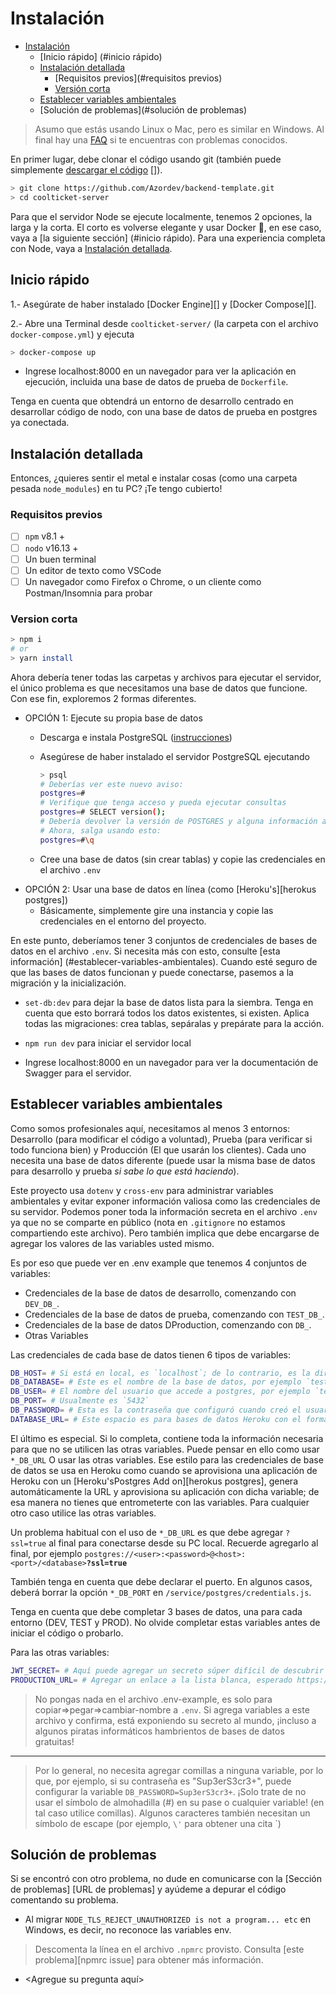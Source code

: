 # Instalación

- [Instalación](#instalación)
  - [Inicio rápido] (#inicio rápido)
  - [Instalación detallada](#instalación-detallada)
    - [Requisitos previos](#requisitos previos)
    - [Versión corta](#versión-corta)
  - [Establecer variables ambientales](#establecer-variables-ambientales)
  - [Solución de problemas](#solución de problemas)

> Asumo que estás usando Linux o Mac, pero es similar en Windows. Al final hay una [FAQ](#troubleshooting) si te encuentras con problemas conocidos.

En primer lugar, debe clonar el código usando git (también puede simplemente [descargar el código] []).

```sh
> git clone https://github.com/Azordev/backend-template.git
> cd coolticket-server
```

Para que el servidor Node se ejecute localmente, tenemos 2 opciones, la larga y la corta. El corto es volverse elegante y usar Docker 🐋, en ese caso, vaya a [la siguiente sección] (#inicio rápido). Para una experiencia completa con Node, vaya a [Instalación detallada](#instalación-detallada).

## Inicio rápido

1.- Asegúrate de haber instalado [Docker Engine][] y [Docker Compose][].

2.- Abre una Terminal desde `coolticket-server/` (la carpeta con el archivo `docker-compose.yml`) y ejecuta

```sh
> docker-compose up
```
- Ingrese localhost:8000 en un navegador para ver la aplicación en ejecución, incluida una base de datos de prueba de `Dockerfile`.

Tenga en cuenta que obtendrá un entorno de desarrollo centrado en desarrollar código de nodo, con una base de datos de prueba en postgres ya conectada.

## Instalación detallada

Entonces, ¿quieres sentir el metal e instalar cosas (como una carpeta pesada `node_modules`) en tu PC? ¡Te tengo cubierto!

### Requisitos previos

- [ ] `npm` v8.1 +
- [ ] `nodo` v16.13 +
- [ ] Un buen terminal
- [ ] Un editor de texto como VSCode
- [ ] Un navegador como Firefox o Chrome, o un cliente como Postman/Insomnia para probar

### Version corta

```sh
> npm i
# or
> yarn install
```

Ahora debería tener todas las carpetas y archivos para ejecutar el servidor, el único problema es que necesitamos una base de datos que funcione. Con ese fin, exploremos 2 formas diferentes.

- OPCIÓN 1: Ejecute su propia base de datos
  - Descarga e instala PostgreSQL ([instrucciones][instalar postgres])
  - Asegúrese de haber instalado el servidor PostgreSQL ejecutando

    ```sh
    > psql
    # Deberías ver este nuevo aviso:
    postgres=#
    # Verifique que tenga acceso y pueda ejecutar consultas
    postgres=# SELECT version();
    # Debería devolver la versión de POSTGRES y alguna información adicional
    # Ahora, salga usando esto:
    postgres=#\q
    ```

  - Cree una base de datos (sin crear tablas) y copie las credenciales en el archivo `.env`
- OPCIÓN 2: Usar una base de datos en línea (como [Heroku's][herokus postgres])
  - Básicamente, simplemente gire una instancia y copie las credenciales en el entorno del proyecto.

En este punto, deberíamos tener 3 conjuntos de credenciales de bases de datos en el archivo `.env`. Si necesita más con esto, consulte [esta información] (#establecer-variables-ambientales). Cuando esté seguro de que las bases de datos funcionan y puede conectarse, pasemos a la migración y la inicialización.

- `set-db:dev` para dejar la base de datos lista para la siembra. Tenga en cuenta que esto borrará todos los datos existentes, si existen. Aplica todas las migraciones: crea tablas, sepáralas y prepárate para la acción.

- `npm run dev` para iniciar el servidor local

- Ingrese localhost:8000 en un navegador para ver la documentación de Swagger para el servidor.

## Establecer variables ambientales

Como somos profesionales aquí, necesitamos al menos 3 entornos: Desarrollo (para modificar el código a voluntad), Prueba (para verificar si todo funciona bien) y Producción (El que usarán los clientes). Cada uno necesita una base de datos diferente (puede usar la misma base de datos para desarrollo y prueba *si sabe lo que está haciendo*).

Este proyecto usa `dotenv` y `cross-env` para administrar variables ambientales y evitar exponer información valiosa como las credenciales de su servidor. Podemos poner toda la información secreta en el archivo `.env` ya que no se comparte en público (nota en `.gitignore` no estamos compartiendo este archivo). Pero también implica que debe encargarse de agregar los valores de las variables usted mismo.

Es por eso que puede ver en .env example que tenemos 4 conjuntos de variables:

- Credenciales de la base de datos de desarrollo, comenzando con `DEV_DB_`.
- Credenciales de la base de datos de prueba, comenzando con `TEST_DB_`.
- Credenciales de la base de datos DProduction, comenzando con `DB_`.
- Otras Variables

Las credenciales de cada base de datos tienen 6 tipos de variables:

```sh
DB_HOST= # Si está en local, es `localhost`; de lo contrario, es la dirección IP o de dominio
DB_DATABASE= # Este es el nombre de la base de datos, por ejemplo `test`
DB_USER= # El nombre del usuario que accede a postgres, por ejemplo `test`
DB_PORT= # Usualmente es `5432`
DB_PASSWORD= # Esta es la contraseña que configuró cuando creó el usuario utilizado, por ejemplo `prueba`
DATABASE_URL= # Este espacio es para bases de datos Heroku con el formato `postgres://<user>:<password>@<host>:<port>/<database>?ssl=true`
```


El último es especial. Si lo completa, contiene toda la información necesaria para que no se utilicen las otras variables. Puede pensar en ello como usar `*_DB_URL` O usar las otras variables. Ese estilo para las credenciales de base de datos se usa en Heroku como cuando se aprovisiona una aplicación de Heroku con un [Heroku'sPostgres Add on][herokus postgres], genera automáticamente la URL y aprovisiona su aplicación con dicha variable; de esa manera no tienes que entrometerte con las variables. Para cualquier otro caso utilice las otras variables.

Un problema habitual con el uso de `*_DB_URL` es que debe agregar `?ssl=true` al final para conectarse desde su PC local. Recuerde agregarlo al final, por ejemplo `postgres://<user>:<password>@<host>:<port>/<database>`**`?ssl=true`**

También tenga en cuenta que debe declarar el puerto. En algunos casos, deberá borrar la opción `*_DB_PORT` en `/service/postgres/credentials.js`.

Tenga en cuenta que debe completar 3 bases de datos, una para cada entorno (DEV, TEST y PROD). No olvide completar estas variables antes de iniciar el código o probarlo.

Para las otras variables:

```sh
JWT_SECRET= # Aquí puede agregar un secreto súper difícil de descubrir para JWT
PRODUCTION_URL= # Agregar un enlace a la lista blanca, esperado https://coolticket.herokuapp.com
```

> No pongas nada en el archivo .env-example, es solo para copiar=>pegar=>cambiar-nombre a `.env`. Si agrega variables a este archivo y confirma, está exponiendo su secreto al mundo, ¡incluso a algunos piratas informáticos hambrientos de bases de datos gratuitas!

---

> Por lo general, no necesita agregar comillas a ninguna variable, por lo que, por ejemplo, si su contraseña es "Sup3erS3cr3+", puede configurar la variable `DB_PASSWORD=Sup3erS3cr3+`. ¡Solo trate de no usar el símbolo de almohadilla (#) en su pase o cualquier variable! (en tal caso utilice comillas). Algunos caracteres también necesitan un símbolo de escape (por ejemplo, `\'` para obtener una cita `)

## Solución de problemas

Si se encontró con otro problema, no dude en comunicarse con la [Sección de problemas] [URL de problemas] y ayúdeme a depurar el código comentando su problema.

- Al migrar  `NODE_TLS_REJECT_UNAUTHORIZED is not a program... etc` en Windows, es decir, no reconoce las variables env.

> Descomenta la línea en el archivo `.npmrc` provisto. Consulta [este problema][npmrc issue] para obtener más información.

- \<Agregue su pregunta aquí>

[problema de npmrc]: https://github.com/kentcdodds/cross-env/issues/192#issuecomment-513341729
[descargar el código]: https://github.com/Azordev/backend-template/archive/main.zip
[Motor de Docker]: https://docs.docker.com/get-docker/
[Composición de Docker]: https://docs.docker.com/compose/install/
[instalar postgres]: https://www.postgresql.org/download/
[postgres de herokus]: https://www.heroku.com/postgres
[temas-url]: https://github.com/Azordev/backend-template/issues
